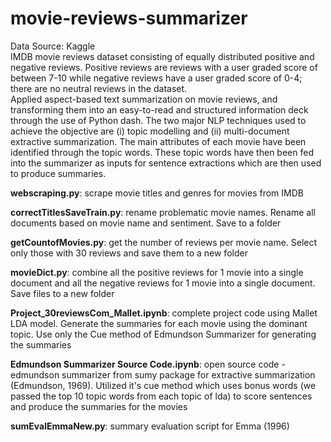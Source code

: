 # movie-reviews-summarizer

Data Source: Kaggle<br/>
IMDB movie reviews dataset consisting of equally distributed positive and negative reviews. Positive reviews are reviews with a user graded score of between 7-10 while negative reviews have a user graded score of 0-4; there are no neutral reviews in the dataset.<br/>
Applied aspect-based text summarization on movie reviews, and transforming them into an easy-to-read and structured information deck through the use of Python dash. The two major NLP techniques used to achieve the objective are (i) topic modelling and (ii) multi-document extractive summarization. The main attributes of each movie have been identified through the topic words. These topic words have then been fed into the summarizer as inputs for sentence extractions which are then used to produce summaries. 

**webscraping.py**: scrape movie titles and genres for movies from IMDB

**correctTitlesSaveTrain.py**: rename problematic movie names. Rename all documents based on movie name and sentiment. Save to a folder

**getCountofMovies.py**: get the number of reviews per movie name. Select only those with 30 reviews and save them to a new folder

**movieDict.py**: combine all the positive reviews for 1 movie into a single document and all the negative reviews for 1 movie into a single document. Save files to a new folder 

**Project_30reviewsCom_Mallet.ipynb**: complete project code using Mallet LDA model. Generate the summaries for each movie using the dominant topic. Use only the Cue method of Edmundson Summarizer for generating the summaries

**Edmundson Summarizer Source Code.ipynb**: open source code - edmundson summarizer from sumy package for extractive summarization (Edmundson, 1969). Utilized it's cue method which uses bonus words (we passed the top 10 topic words from each topic of lda) to score sentences and produce the summaries for the movies

**sumEvalEmmaNew.py**: summary evaluation script for Emma (1996)
